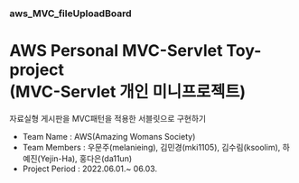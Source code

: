 ### aws_MVC_fileUploadBoard

# AWS Personal MVC-Servlet Toy-project<br/>(MVC-Servlet 개인 미니프로젝트)
자료실형 게시판을 MVC패턴을 적용한 서블릿으로 구현하기
- Team Name : AWS(Amazing Womans Society)<br/>
- Team Members : 우문주(melanieing), 김민경(mki1105), 김수림(ksoolim), 하예진(Yejin-Ha), 홍다은(da11un)<br/>
- Project Period : 2022.06.01.~ 06.03.
